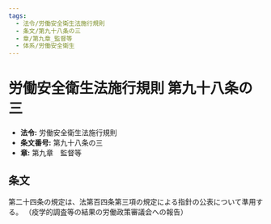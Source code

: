 ```yaml
---
tags:
  - 法令/労働安全衛生法施行規則
  - 条文/第九十八条の三
  - 章/第九章_監督等
  - 体系/労働安全衛生
---
```

# 労働安全衛生法施行規則 第九十八条の三

- **法令:** 労働安全衛生法施行規則
- **条文番号:** 第九十八条の三
- **章:** 第九章　監督等

## 条文
第二十四条の規定は、法第百四条第三項の規定による指針の公表について準用する。
（疫学的調査等の結果の労働政策審議会への報告）

